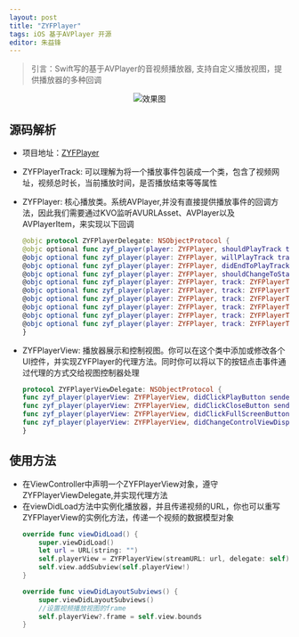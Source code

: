 ```yaml
---
layout: post
title: "ZYFPlayer"
tags: iOS 基于AVPlayer 开源
editor: 朱益锋
---
```

> 引言：Swift写的基于AVPlayer的音视频播放器, 支持自定义播放视图，提供播放器的多种回调

<p style="text-align: center;"><img src="/assets/img/posts/ZYFPlayer/ZYFPlayer.gif" alt="效果图"></p>

## 源码解析
- 项目地址：[ZYFPlayer](https://github.com/zyfilife/ZYFPlayer)
- ZYFPlayerTrack: 可以理解为将一个播放事件包装成一个类，包含了视频网址，视频总时长，当前播放时间，是否播放结束等等属性
- ZYFPlayer: 核心播放类。系统AVPlayer,并没有直接提供播放事件的回调方法，因此我们需要通过KVO监听AVURLAsset、AVPlayer以及AVPlayerItem，来实现以下回调
	```swift
	@objc protocol ZYFPlayerDelegate: NSObjectProtocol {
	@objc optional func zyf_player(player: ZYFPlayer, shouldPlayTrack track: ZYFPlayerTrack) -> Bool
	@objc optional func zyf_player(player: ZYFPlayer, willPlayTrack track: ZYFPlayerTrack)
	@objc optional func zyf_player(player: ZYFPlayer, didEndToPlayTrack track: ZYFPlayerTrack)
	@objc optional func zyf_player(player: ZYFPlayer, shouldChangeToState toState: ZYFPlayerState) -> Bool
	@objc optional func zyf_player(player: ZYFPlayer, track: ZYFPlayerTrack, willChangeToState toState: ZYFPlayerState, fromState: ZYFPlayerState)
	@objc optional func zyf_player(player: ZYFPlayer, track: ZYFPlayerTrack, didChangeToState toState: ZYFPlayerState, fromState: ZYFPlayerState)
	@objc optional func zyf_player(player: ZYFPlayer, track: ZYFPlayerTrack, didUpdateCurrentTime currentTime: TimeInterval)
	@objc optional func zyf_player(player: ZYFPlayer, track: ZYFPlayerTrack, didUpdateBufferTime bufferTime: TimeInterval)
	@objc optional func zyf_player(player: ZYFPlayer, track: ZYFPlayerTrack, receivedTimeout timeOut: ZYFPlayerTimeOut)
	@objc optional func zyf_player(player: ZYFPlayer, track: ZYFPlayerTrack, receivedErrorCode errorCode: ZYFPlayerErrorCode, error: Error?)
	}
	```
	
- ZYFPlayerView: 播放器展示和控制视图。你可以在这个类中添加或修改各个UI控件，并实现ZYFPlayer的代理方法。同时你可以将以下的按钮点击事件通过代理的方式交给视图控制器处理
	```swift
	protocol ZYFPlayerViewDelegate: NSObjectProtocol {
    func zyf_player(playerView: ZYFPlayerView, didClickPlayButton sender: UIButton)
    func zyf_player(playerView: ZYFPlayerView, didClickCloseButton sender: UIButton)
    func zyf_player(playerView: ZYFPlayerView, didClickFullScreenButton sender: UIButton)
    func zyf_player(playerView: ZYFPlayerView, didChangeControlViewDisplay isHiddenControlView: Bool)
	}
	```
	
## 使用方法
- 在ViewController中声明一个ZYFPlayerView对象，遵守ZYFPlayerViewDelegate,并实现代理方法
- 在viewDidLoad方法中实例化播放器，并且传递视频的URL，你也可以重写ZYFPlayerView的实例化方法，传递一个视频的数据模型对象
	```swift
	override func viewDidLoad() {
        super.viewDidLoad()
        let url = URL(string: "")
        self.playerView = ZYFPlayerView(streamURL: url, delegate: self)
        self.view.addSubview(self.playerView!)
    }
    
    override func viewDidLayoutSubviews() {
        super.viewDidLayoutSubviews()
		//设置视频播放视图的frame
        self.playerView?.frame = self.view.bounds
    }
	```
